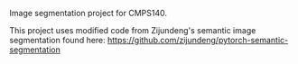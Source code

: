 Image segmentation project for CMPS140.

This project uses modified code from Zijundeng's semantic image segmentation found here:
https://github.com/zijundeng/pytorch-semantic-segmentation
